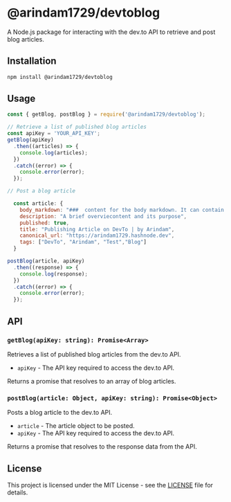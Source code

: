 # @arindam1729/devtoblog

A Node.js package for interacting with the dev.to API to retrieve and post blog articles.

## Installation

```bash
npm install @arindam1729/devtoblog
```

## Usage

```javascript
const { getBlog, postBlog } = require('@arindam1729/devtoblog');

// Retrieve a list of published blog articles
const apiKey = 'YOUR_API_KEY';
getBlog(apiKey)
  .then((articles) => {
    console.log(articles);
  })
  .catch((error) => {
    console.error(error);
  });

// Post a blog article

  const article: {
    body_markdown: "###  content for the body markdown. It can contain various details, sections, and formatting like headers, lists, and more.",
    description: "A brief overviecontent and its purpose",
    published: true,
    title: "Publishing Article on DevTo | by Arindam",
    canonical_url: "https://arindam1729.hashnode.dev",
    tags: ["DevTo", "Arindam", "Test","Blog"]
  }

postBlog(article, apiKey)
  .then((response) => {
    console.log(response);
  })
  .catch((error) => {
    console.error(error);
  });
```

## API

### `getBlog(apiKey: string): Promise<Array>`

Retrieves a list of published blog articles from the dev.to API.

- `apiKey` - The API key required to access the dev.to API.

Returns a promise that resolves to an array of blog articles.

### `postBlog(article: Object, apiKey: string): Promise<Object>`

Posts a blog article to the dev.to API.

- `article` - The article object to be posted.
- `apiKey` - The API key required to access the dev.to API.

Returns a promise that resolves to the response data from the API.

## License

This project is licensed under the MIT License - see the [LICENSE](LICENSE) file for details.